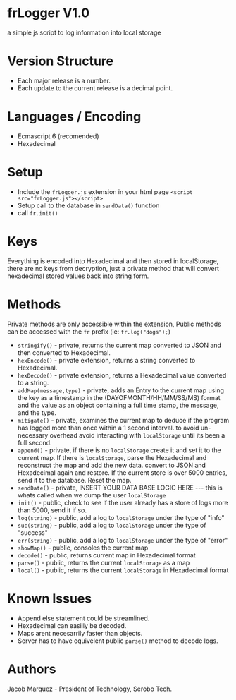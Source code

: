 # frLogger V1.0
a simple js script to log information into local storage

# Version Structure
* Each major release is a number.
* Each update to the current release is a decimal point.

# Languages / Encoding
* Ecmascript 6 (recomended)
* Hexadecimal

# Setup
* Include the `frLogger.js` extension in your html page `<script src="frLogger.js"></script>`
* Setup call to the database in `sendData()` function
* call `fr.init()`

# Keys
Everything is encoded into Hexadecimal and then stored in localStorage, there are no keys from decryption, just a private method that will 
convert hexadecimal stored values back into string form.

# Methods
Private methods are only accessible within the extension, Public methods can be accessed with the `fr` prefix (ie: `fr.log("dogs");`)
* `stringify()` - private, returns the current map converted to JSON and then converted to Hexadecimal.
* `hexEncode()` - private extension, returns a string converted to Hexadecimal.
* `hexDecode()` - private extension, returns a Hexadecimal value converted to a string.
* `addMap(message,type)` - private, adds an Entry to the current map using the key as a timestamp in the (DAYOFMONTH/HH/MM/SS/MS) format and the value as an object containing a full time stamp, the message, and the type.
* `mitigate()` - private, examines the current map to deduce if the program has logged more than once within a 1 second interval. to avoid un-necessary overhead avoid interacting with `localStorage` until its been a full second. 
* `append()` - private, if there is no `localStorage` create it and set it to the current map. If there is `localStorage`, parse the Hexadecimal and reconstruct the map
  and add the new data. convert to JSON and Hexadecimal again and restore. If the current store is over 5000 entries, send it to the database. Reset the map.
* `sendDate()` - private, INSERT YOUR DATA BASE LOGIC HERE --- this is whats called when we dump the user `localStorage`
* `init()` - public, check to see if the user already has a store of logs more than 5000, send it if so. 
* `log(string)` - public, add a log to `localStorage` under the type of "info"
* `suc(string)` - public, add a log to `localStorage` under the type of "success"
* `err(string)` - public, add a log to `localStorage` under the type of "error"
* `showMap()` - public, consoles the current map
* `decode()` - public, returns current map in Hexadecimal format
* `parse()` - public, returns the current `localStorage` as a map
* `local()` - public, returns the current `localStorage` in Hexadecimal format

# Known Issues
* Append else statement could be streamlined.
* Hexadecimal can easilly be decoded.
* Maps arent necesarrily faster than objects.
* Server has to have equivelent public `parse()` method to decode logs.

# Authors
Jacob Marquez - President of Technology, Serobo Tech.
